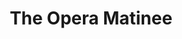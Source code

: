 ---
title: The Opera Matinee
year: 1930
opening_date: 1930-04-15
closing_date: 
layout: productions
featured_image: 
image_caption:
image_credit:
playbill:
category:
Theatre: Theatre Jacksonville
Playwright: Alice Gerstenberg
cast:
  Sheila: Anne Emmeline Overstreet
  Narcissa: Maye Elizabeth Mackinnon
  Edith: Beneva Flowers
  Sydney: Eleanor Harris
  Mrs. Harrison: Irene Kirbo
  Mrs. Lysander: Maude Mickl
  Mrs. Murphy: Marie G. Copp
  Countess Jerabek: Laurine Goffin
  Mrs. Casper: Vera Holmes Sellers
  Mrs. Gardiner: Harriet Gale Cull
  Mrs. Kennedy: Olivia Fitzgerald
  Mrs. Voil: Olive Rosenquist
  Times Reporter: Mary Willcox Rowland
  Post Reporter: Rose Maza
crew:
  Director: Daisy Bowden Stephens
  Props:
    - Jeannette Grether Borum
    - John Richard Grether
  Usher:
    - J.F. Bryan
    - Lawrence Cusic
  Box Occupant:
    - Erma Pickett
    - Ernestine Tyler
    - Ethel Stearns
    - Florence Axtell
understudies:
orchestra:
external_links:
---